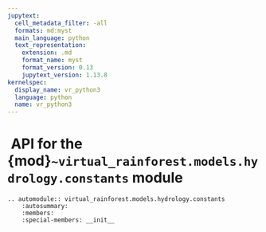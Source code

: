 ```yaml
---
jupytext:
  cell_metadata_filter: -all
  formats: md:myst
  main_language: python
  text_representation:
    extension: .md
    format_name: myst
    format_version: 0.13
    jupytext_version: 1.13.8
kernelspec:
  display_name: vr_python3
  language: python
  name: vr_python3
---
```


#  API for the {mod}`~virtual_rainforest.models.hydrology.constants` module

```{eval-rst}
.. automodule:: virtual_rainforest.models.hydrology.constants
    :autosummary:
    :members:
    :special-members: __init__
```
